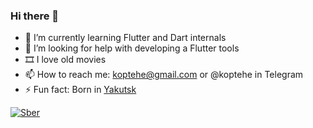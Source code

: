 ### Hi there 👋

<!--
**DmitriiProshutinskii/DmitriiProshutinskii** is a ✨ _special_ ✨ repository because its `README.md` (this file) appears on your GitHub profile.

Here are some ideas to get you started:
- 🔭 I’m currently working on 
- 💬 Ask me about ...
-->

- 🌱 I’m currently learning Flutter and Dart internals
- 🤔 I’m looking for help with developing a Flutter tools
- 🎞️ I love old movies
- 📫 How to reach me: koptehe@gmail.com or @koptehe in Telegram
- ⚡ Fun fact: Born in [Yakutsk](https://goo.gl/maps/EAvJ1nE3bbVoo4xw5)

[![Sber](https://github-readme-stats.vercel.app/api/pin/?username=DmitriiProshutinskii&repo=bloc)]([https://github.com/DmitriiProshutinskii/SignTheDocument]) 

